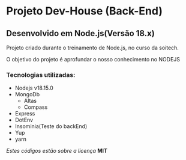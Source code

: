 # Projeto Dev-House (Back-End)


## Desenvolvido em Node.js(Versão 18.x)

Projeto criado durante o treinamento de Node.js, no curso da soitech.

O objetivo do projeto é aprofundar o nosso conhecimento no NODEJS

### Tecnologias utilizadas:

- Nodejs v18.15.0
- MongoDb
  - Altas
  - Compass
- Express
- DotEnv
- Insominia(Teste do backEnd)
- Yup
- yarn

_Estes códigos estão sobre a licença_ **MIT**
